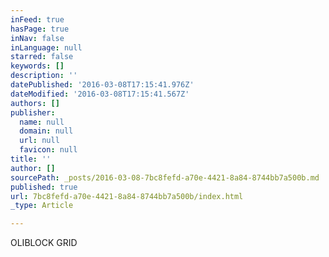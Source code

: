 ```yaml
---
inFeed: true
hasPage: true
inNav: false
inLanguage: null
starred: false
keywords: []
description: ''
datePublished: '2016-03-08T17:15:41.976Z'
dateModified: '2016-03-08T17:15:41.567Z'
authors: []
publisher:
  name: null
  domain: null
  url: null
  favicon: null
title: ''
author: []
sourcePath: _posts/2016-03-08-7bc8fefd-a70e-4421-8a84-8744bb7a500b.md
published: true
url: 7bc8fefd-a70e-4421-8a84-8744bb7a500b/index.html
_type: Article

---
```

OLIBLOCK GRID